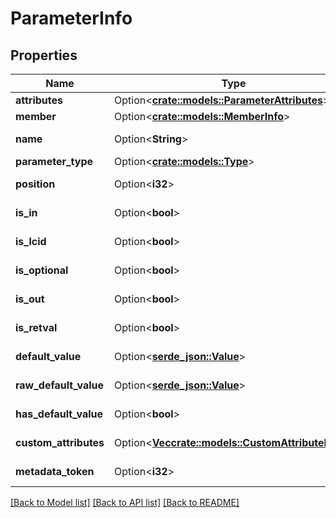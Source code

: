 # ParameterInfo

## Properties

Name | Type | Description | Notes
------------ | ------------- | ------------- | -------------
**attributes** | Option<[**crate::models::ParameterAttributes**](ParameterAttributes.md)> |  | [optional]
**member** | Option<[**crate::models::MemberInfo**](MemberInfo.md)> |  | [optional]
**name** | Option<**String**> |  | [optional][readonly]
**parameter_type** | Option<[**crate::models::Type**](Type.md)> |  | [optional]
**position** | Option<**i32**> |  | [optional][readonly]
**is_in** | Option<**bool**> |  | [optional][readonly]
**is_lcid** | Option<**bool**> |  | [optional][readonly]
**is_optional** | Option<**bool**> |  | [optional][readonly]
**is_out** | Option<**bool**> |  | [optional][readonly]
**is_retval** | Option<**bool**> |  | [optional][readonly]
**default_value** | Option<[**serde_json::Value**](.md)> |  | [optional][readonly]
**raw_default_value** | Option<[**serde_json::Value**](.md)> |  | [optional][readonly]
**has_default_value** | Option<**bool**> |  | [optional][readonly]
**custom_attributes** | Option<[**Vec<crate::models::CustomAttributeData>**](CustomAttributeData.md)> |  | [optional][readonly]
**metadata_token** | Option<**i32**> |  | [optional][readonly]

[[Back to Model list]](../README.md#documentation-for-models) [[Back to API list]](../README.md#documentation-for-api-endpoints) [[Back to README]](../README.md)


